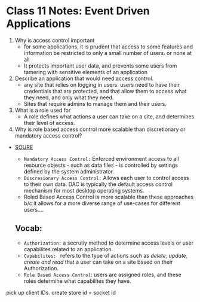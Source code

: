 # Class 11 Notes: Event Driven Applications

1. Why is access control important
   - for some applications, it is prudent that access to some features and information be restricted to only a small number of users. or none at all
   - It protects important user data, and prevents some users from tamering with sensitive elements of an application
2. Describe an application that would need access control.
   - any site that relies on logging in users. users need to have their credentials that are protected, and that allow them to access what they need, and only what they need.
   - Sites that require admins to manage them and their users.
3. What is a role used for
   - A role defines what actions a user can take on a cite, and determines their level of access.
4. Why is role based access control more scalable than discretionary or mandatory access control?

- [SOURE](https://www.techotopia.com/index.php/Mandatory,_Discretionary,_Role_and_Rule_Based_Access_Control)

  - `Mandatory Access Control:` Enforced environment access to all resource objects - such as data files - is controlled by settings defined by the system administrator.
  - `Discresionary Access Control:` Allows each user to control access to their own data. DAC is typically the default access control mechanism for most desktop operating systems.
  - Roled Based Access Control is more scalable than these approaches b/c it allows for a more diverse range of use-cases for different users....

  ## Vocab:

  - `Authorization:` a secrutiy method to determine access levels or user capabilites related to an application.
  - `Capabilites: ` refers to the type of actions such as _delete, update, create and read_ that a user can take on a site based on their Authorization.
  - `Role Based Access Control`: users are assigned roles, and these roles determine what capabilites they have.



pick up client IDs. 
create store id = socket id